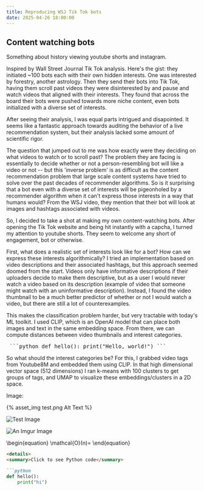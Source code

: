```yaml
---
title: Reproducing WSJ Tik Tok bots
date: 2025-04-26 18:00:00
---
```



## Content watching bots

Something about history viewing youtube shorts and instagram.

Inspired by Wall Street Journal Tik Tok analysis. Here's the gist: they initiated ~100 bots each with their own hidden interests. One was interested by forestry, another astrology. Then they send their bots into Tik Tok, having them scroll past videos they were disinterested by and pause and watch videos that aligned with their interests. They found that across the board their bots were pushed towards more niche content, even bots initialized with a diverse set of interests.

After seeing their analysis, I was equal parts intrigued and disapointed. It seems like a fantastic approach towards auditing the behavior of a live recommendation system, but their analysis lacked some amount of scientific rigor.

The question that jumped out to me was how exactly were they deciding on what videos to watch or to scroll past? The problem they are facing is essentially to decide whether or not a person-resembling bot will like a video or not -- but this 'inverse problem' is as difficult as the content recommendation problem that large scale content systems have tried to solve over the past decades of recommender algorithms. So is it surprising that a bot even with a diverse set of interests will be pigeonholed by a recommender algorithm when it can't express those interests in a way that humans would? From the WSJ video, they mention that their bot will look at images and hashtags associated with videos.

So, I decided to take a shot at making my own content-watching bots. After opening the Tik Tok website and being hit instantly with a capcha, I turned my attention to youtube shorts. They seem to welcome any short of engagement, bot or otherwise.

First, what does a realistic set of interests look like for a bot? How can we express these interests algorithmically? I tried an implementation based on video descriptions and their associated hashtags, but this approach seemed doomed from the start. Videos only have informative descriptions if their uploaders decide to make them descriptive, but as a user I would never watch a video based on its description (example of video that someone might watch with an uninformative description). Instead, I found the video thumbnail to be a much better predictor of whether or not I would watch a video, but there are still a lot of counterexamples.

This makes the classification problem harder, but very tractable with today's ML toolkit. I used CLIP, which is an OpenAI model that can place both images and text in the same embedding space. From there, we can compute distances between video thumbnails and interest categories.

<pre> ```python def hello(): print("Hello, world!") ``` </pre>


So what should the interest categories be? For this, I grabbed video tags from Youtube8M and embedded them using CLIP. In that high dimensional vector space (512 dimensions) I ran k-means with 100 clusters to get groups of tags, and UMAP to visualize these embeddings/clusters in a 2D space.

Image:

{% asset_img test.png Alt Text %}

![Test Image](/images/test.png)

![An Imgur Image](https://i.imgur.com/ucHPX7L.gif "An Imgur GIF")


\begin{equation}
\mathcal{O}(n)=
\end{equation}

```markdown
<details>
<summary>Click to see Python code</summary>

```python
def hello():
    print("hi")